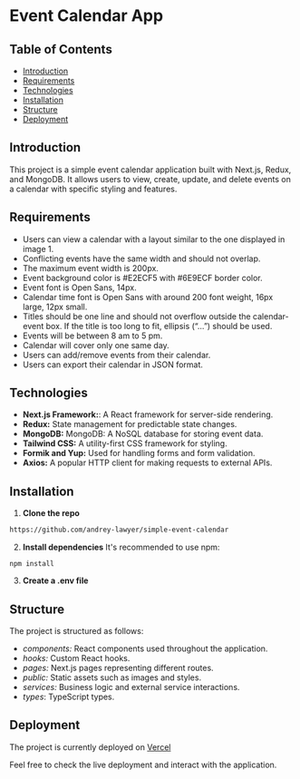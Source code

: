# Event Calendar App

## Table of Contents

- [Introduction](#introduction)
- [Requirements](#requirements)
- [Technologies](#technologies)
- [Installation](#installation)
- [Structure](#structure)
- [Deployment](#deployment)

## Introduction

This project is a simple event calendar application built with Next.js, Redux, and MongoDB. It allows users to view, create, update, and delete events on a calendar with specific styling and features.

## Requirements

- Users can view a calendar with a layout similar to the one displayed in image 1.
- Conflicting events have the same width and should not overlap.
- The maximum event width is 200px.
- Event background color is #E2ECF5 with #6E9ECF border color.
- Event font is Open Sans, 14px.
- Calendar time font is Open Sans with around 200 font weight, 16px large, 12px small.
- Titles should be one line and should not overflow outside the calendar-event box. If the title is too long to fit, ellipsis (“…”) should be used.
- Events will be between 8 am to 5 pm.
- Calendar will cover only one same day.
- Users can add/remove events from their calendar.
- Users can export their calendar in JSON format.

## Technologies

- **Next.js Framework:**: A React framework for server-side rendering.
- **Redux:** State management for predictable state changes.
- **MongoDB:** MongoDB: A NoSQL database for storing event data.
- **Tailwind CSS:** A utility-first CSS framework for styling.
- **Formik and Yup:** Used for handling forms and form validation.
- **Axios:** A popular HTTP client for making requests to external APIs.

## Installation

1. **Clone the repo**

```bash
https://github.com/andrey-lawyer/simple-event-calendar
```

2. **Install dependencies** It's recommended to use npm:

```
npm install
```

3. **Create a .env file**

## Structure

The project is structured as follows:

- _components:_ React components used throughout the application.
- _hooks:_ Custom React hooks.
- _pages:_ Next.js pages representing different routes.
- _public:_ Static assets such as images and styles.
- _services:_ Business logic and external service interactions.
- _types_: TypeScript types.

## Deployment

The project is currently deployed on [Vercel](https://simple-event-calendar-gilt.vercel.app)

Feel free to check the live deployment and interact with the application.
